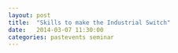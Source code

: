 ```yaml
---
layout: post
title:  "Skills to make the Industrial Switch"
date:   2014-03-07 11:30:00
categories: pastevents seminar
---
```

